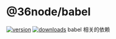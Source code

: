 # @36node/babel
[![version][0]][1] [![downloads][2]][3]
babel 相关的依赖

[0]: https://img.shields.io/npm/v/@36node/babel.svg?style=flat-square
[1]: https://npmjs.org/package/@36node/babel
[2]: https://img.shields.io/npm/dm/@36node/babel.svg?style=flat-square
[3]: https://npmjs.org/package/@36node/babel
